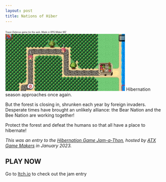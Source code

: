 ```yaml
---
layout: post
title: Nations of Hiber
---
```


<small style="font-size: 50%;">_Tower Defense game for the web. Made in RPG Maker MZ_</small>
<img src="/public/NoH_screenshot_01.png" alt="Tower Defense game for the web. Made in RPG Maker MZ" width="75%"/>
Hibernation season approaches once again.

But the forest is closing in, shrunken each year by foreign invaders. Desperate times have brought an unlikely alliance: the Bear Nation and the Bee Nation are working together!

Protect the forest and defeat the humans so that all have a place to hibernate!

_This was an entry to the [Hibernation Game Jam-a-Thon](https://itch.io/jam/hibernation-game-jam-a-thon), hosted by [ATX Game Makers](https://www.atxgamemakers.com/) in January 2023._

## PLAY NOW

Go to [Itch.io](https://visionbreak.itch.io/nations-of-hiber) to check out the jam entry

